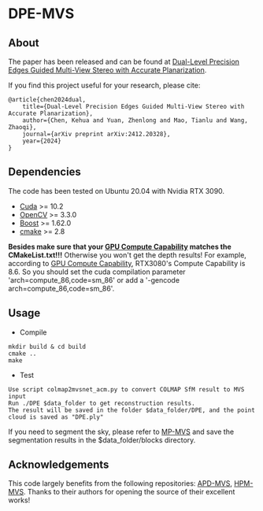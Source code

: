 # DPE-MVS

## About

The paper has been released and can be found at [Dual-Level Precision Edges Guided Multi-View Stereo with Accurate Planarization](https://arxiv.org/abs/2412.20328).

If you find this project useful for your research, please cite:
>
    @article{chen2024dual,
        title={Dual-Level Precision Edges Guided Multi-View Stereo with Accurate Planarization},
        author={Chen, Kehua and Yuan, Zhenlong and Mao, Tianlu and Wang, Zhaoqi},
        journal={arXiv preprint arXiv:2412.20328},
        year={2024}
    }

## Dependencies
The code has been tested on Ubuntu 20.04 with Nvidia RTX 3090.

- [Cuda](https://developer.nvidia.cn/zh-cn/cuda-toolkit) >= 10.2
- [OpenCV](https://opencv.org/) >= 3.3.0
- [Boost](https://www.boost.org/) >= 1.62.0
- [cmake](https://cmake.org/) >= 2.8

**Besides make sure that your [GPU Compute Capability](https://en.wikipedia.org/wiki/CUDA) matches the CMakeList.txt!!!** Otherwise you won't get the depth results! For example, according to [GPU Compute Capability](https://en.wikipedia.org/wiki/CUDA), RTX3080's Compute Capability is 8.6. So you should set the cuda compilation parameter 'arch=compute_86,code=sm_86' or add a '-gencode arch=compute_86,code=sm_86'.

## Usage
- Compile
>
    mkdir build & cd build
    cmake ..
    make

- Test
>
    Use script colmap2mvsnet_acm.py to convert COLMAP SfM result to MVS input   
    Run ./DPE $data_folder to get reconstruction results.
    The result will be saved in the folder $data_folder/DPE, and the point cloud is saved as "DPE.ply"

If you need to segment the sky, please refer to [MP-MVS](https://github.com/RongxuanTan/MP-MVS) and save the segmentation results in the $data_folder/blocks directory.

## Acknowledgements
This code largely benefits from the following repositories: [APD-MVS](https://github.com/whoiszzj/APD-MVS), [HPM-MVS](https://github.com/CLinvx/HPM-MVS). Thanks to their authors for opening the source of their excellent works!
